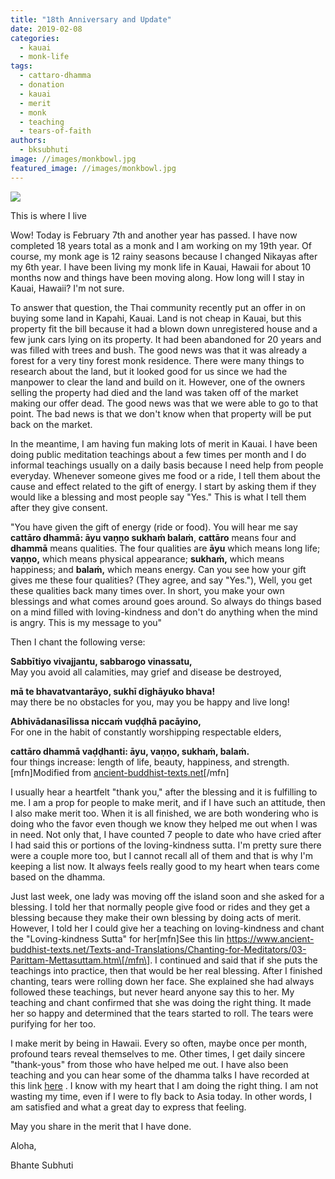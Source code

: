 ```yaml
---
title: "18th Anniversary and Update"
date: 2019-02-08
categories: 
  - kauai
  - monk-life
tags: 
  - cattaro-dhamma
  - donation
  - kauai
  - merit
  - monk
  - teaching
  - tears-of-faith
authors: 
  - bksubhuti
image: //images/monkbowl.jpg
featured_image: //images/monkbowl.jpg
---
```


![](/images/monkbowl.jpg)

This is where I live  

Wow! Today is February 7th and another year has passed. I have now completed 18 years total as a monk and I am working on my 19th year. Of course, my monk age is 12 rainy seasons because I changed Nikayas after my 6th year. I have been living my monk life in Kauai, Hawaii for about 10 months now and things have been moving along. How long will I stay in Kauai, Hawaii? I'm not sure.

To answer that question, the Thai community recently put an offer in on buying some land in Kapahi, Kauai. Land is not cheap in Kauai, but this property fit the bill because it had a blown down unregistered house and a few junk cars lying on its property. It had been abandoned for 20 years and was filled with trees and bush. The good news was that it was already a forest for a very tiny forest monk residence. There were many things to research about the land, but it looked good for us since we had the manpower to clear the land and build on it. However, one of the owners selling the property had died and the land was taken off of the market making our offer dead. The good news was that we were able to go to that point. The bad news is that we don't know when that property will be put back on the market.

In the meantime, I am having fun making lots of merit in Kauai. I have been doing public meditation teachings about a few times per month and I do informal teachings usually on a daily basis because I need help from people everyday. Whenever someone gives me food or a ride, I tell them about the cause and effect related to the gift of energy. I start by asking them if they would like a blessing and most people say "Yes." This is what I tell them after they give consent.

"You have given the gift of energy (ride or food). You will hear me say **cattāro dhammā: āyu vaṇṇo sukhaṁ balaṁ**, **cattāro** means four and **dhammā** means qualities. The four qualities are **āyu** which means long life; **vaṇṇo,** which means physical appearance; **sukhaṁ,** which means happiness; and **balaṁ,** which means energy. Can you see how your gift gives me these four qualities? (They agree, and say "Yes."), Well, you get these qualities back many times over. In short, you make your own blessings and what comes around goes around. So always do things based on a mind filled with loving-kindness and don't do anything when the mind is angry. This is my message to you"

Then I chant the following verse:

**Sabbītiyo vivajjantu, sabbarogo vinassatu,**  
May you avoid all calamities, may grief and disease be destroyed,

**mā te bhavatvantarāyo, sukhī dīghāyuko bhava!**  
may there be no obstacles for you, may you be happy and live long!

**Abhivādanasīlissa niccaṁ vuḍḍhā pacāyino,**  
For one in the habit of constantly worshipping respectable elders,

**cattāro dhammā vaḍḍhanti: āyu, vaṇṇo, sukhaṁ, balaṁ.**  
four things increase: length of life, beauty, happiness, and strength.\[mfn\]Modified from [ancient-buddhist-texts.net](https://www.ancient-buddhist-texts.net/Texts-and-Translations/Chanting-for-Meditators/08-Parittam-Atanatiyasuttam.htm)\[/mfn\]

[](https://www.ancient-buddhist-texts.net/Texts-and-Translations/Chanting-for-Meditators/08-Parittam-Atanatiyasuttam.htm)  

I usually hear a heartfelt "thank you," after the blessing and it is fulfilling to me. I am a prop for people to make merit, and if I have such an attitude, then I also make merit too. When it is all finished, we are both wondering who is doing who the favor even though we know they helped me out when I was in need. Not only that, I have counted 7 people to date who have cried after I had said this or portions of the loving-kindness sutta. I'm pretty sure there were a couple more too, but I cannot recall all of them and that is why I'm keeping a list now. It always feels really good to my heart when tears come based on the dhamma.

Just last week, one lady was moving off the island soon and she asked for a blessing. I told her that normally people give food or rides and they get a blessing because they make their own blessing by doing acts of merit. However, I told her I could give her a teaching on loving-kindness and chant the "Loving-kindness Sutta" for her\[mfn\]See this lin https://www.ancient-buddhist-texts.net/Texts-and-Translations/Chanting-for-Meditators/03-Parittam-Mettasuttam.htm\[/mfn\]. I continued and said that if she puts the teachings into practice, then that would be her real blessing. After I finished chanting, tears were rolling down her face. She explained she had always followed these teachings, but never heard anyone say this to her. My teaching and chant confirmed that she was doing the right thing. It made her so happy and determined that the tears started to roll. The tears were purifying for her too.

I make merit by being in Hawaii. Every so often, maybe once per month, profound tears reveal themselves to me. Other times, I get daily sincere "thank-yous" from those who have helped me out. I have also been teaching and you can hear some of the dhamma talks I have recorded at this link [here](https://americanmonk.org/recordings-by-bhante-subhuti/) . I know with my heart that I am doing the right thing. I am not wasting my time, even if I were to fly back to Asia today. In other words, I am satisfied and what a great day to express that feeling.

May you share in the merit that I have done.

Aloha,

Bhante Subhuti